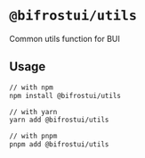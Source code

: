 # `@bifrostui/utils`

Common utils function for BUI

## Usage

```sh
// with npm
npm install @bifrostui/utils

// with yarn
yarn add @bifrostui/utils

// with pnpm
pnpm add @bifrostui/utils
```
